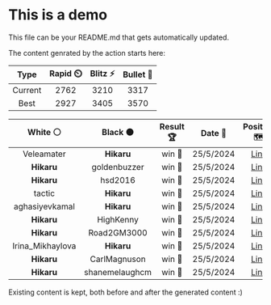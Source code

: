 # This is a demo

This file can be your README.md that gets automatically updated.

The content genrated by the action starts here:

<!--START_SECTION:chessStats-->
<!-- Automatically generated with https://github.com/Balastrong/chess-stats-action -->

| Type | Rapid ⏲️ | Blitz ⚡ | Bullet 🔫 |
|:---:|:---:|:---:|:---:|
| Current | 2762 | 3210 | 3317 |
| Best | 2927 | 3405 | 3570 |

| White ⚪ | Black ⚫ | Result 🏆 | Date 📅 | Position 🗺️ | Type 🕕 |
|:---:|:---:|:---:|:---:|:---:|:---:|
| Veleamater | **Hikaru** | win 🥇 | 25/5/2024 | <a href="http://www.ee.unb.ca/cgi-bin/tervo/fen.pl?select=8/pppk4/3p4/4pp2/6n1/1KPP4/PP2n1r1/4R3 w - -">Link</a> | Bullet |
| **Hikaru** | goldenbuzzer | win 🥇 | 25/5/2024 | <a href="http://www.ee.unb.ca/cgi-bin/tervo/fen.pl?select=8/5k1p/p2Qb2q/3B1pp1/1P6/P3P1P1/5P2/6K1 b - -">Link</a> | Bullet |
| **Hikaru** | hsd2016 | win 🥇 | 25/5/2024 | <a href="http://www.ee.unb.ca/cgi-bin/tervo/fen.pl?select=7Q/p2k2r1/2pb4/2pp1n2/8/1P1PP1P1/P4P2/R3K2R b KQ -">Link</a> | Bullet |
| tactic | **Hikaru** | win 🥇 | 25/5/2024 | <a href="http://www.ee.unb.ca/cgi-bin/tervo/fen.pl?select=8/4pK2/5p2/p5R1/kr4p1/8/1p6/4r3 w - -">Link</a> | Bullet |
| aghasiyevkamal | **Hikaru** | win 🥇 | 25/5/2024 | <a href="http://www.ee.unb.ca/cgi-bin/tervo/fen.pl?select=8/6k1/4Rb2/6p1/5r2/5B2/6K1/8 w - -">Link</a> | Bullet |
| **Hikaru** | HighKenny | win 🥇 | 25/5/2024 | <a href="http://www.ee.unb.ca/cgi-bin/tervo/fen.pl?select=8/8/8/3kn1r1/4R3/4P3/5P2/5K2 b - -">Link</a> | Bullet |
| **Hikaru** | Road2GM3000 | win 🥇 | 25/5/2024 | <a href="http://www.ee.unb.ca/cgi-bin/tervo/fen.pl?select=1k1r3r/p3bpp1/1PQ1p2p/2p1P3/2P2P2/3q2N1/6PP/BR3RK1 b - -">Link</a> | Bullet |
| Irina_Mikhaylova | **Hikaru** | win 🥇 | 25/5/2024 | <a href="http://www.ee.unb.ca/cgi-bin/tervo/fen.pl?select=2bqr1k1/1pp2n1p/5pp1/2pPp3/r1P1P3/P4P2/1P1QB1PP/1R3RK1 w - -">Link</a> | Bullet |
| **Hikaru** | CarlMagnuson | win 🥇 | 25/5/2024 | <a href="http://www.ee.unb.ca/cgi-bin/tervo/fen.pl?select=r1b2r1k/p4p1p/2pq1R2/3p4/2P1p3/1PQ1P1P1/P2NB3/R6K b - -">Link</a> | Bullet |
| **Hikaru** | shanemelaughcm | win 🥇 | 25/5/2024 | <a href="http://www.ee.unb.ca/cgi-bin/tervo/fen.pl?select=2r3k1/p1q2pp1/1p5p/2pQB3/8/1P2P3/P4PPP/3R2K1 b - -">Link</a> | Bullet |

<!--END_SECTION:chessStats-->

Existing content is kept, both before and after the generated content :)
